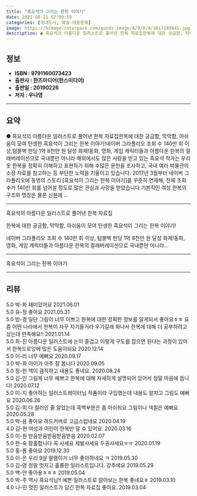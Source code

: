```yaml
---
title: "흑요석이 그리는 한복 이야기"
date: 2021-08-21 02:09:59
categories: [국내도서, 예술-대중문화]
image: https://bimage.interpark.com/goods_image/8/9/8/4/301718984s.jpg
description: ● 흑요석의 아름다운 일러스트로 풀어낸 한복 자료집한복에 대한 궁금함, 막막함, 아쉬움이 모여 탄생한 흑요석이 그리는 한복 이야기!네이버 그라폴리오 조회 수 140만 회 이상,텀블벅 펀딩 1억 8천만 원 달성 화제!동화, 영화, 게임 캐릭터들과 아름다운 한복의 컬래버레이션으로 국내뿐만
---
```


## **정보**

- **ISBN : 9791160073423**
- **출판사 : 한즈미디어(한스미디어)**
- **출판일 : 20190226**
- **저자 : 우나영**

------



## **요약**

●  흑요석의 아름다운 일러스트로 풀어낸 한복 자료집한복에 대한 궁금함, 막막함, 아쉬움이 모여 탄생한 흑요석이 그리는 한복 이야기!네이버 그라폴리오 조회 수 140만 회 이상,텀블벅 펀딩 1억 8천만 원 달성 화제!동화, 영화, 게임 캐릭터들과 아름다운 한복의 컬래버레이션으로 국내뿐만 아니라 해외에서도 많은 사랑을 받고 있는 흑요석 작가는 우리 옷 한복을 정확히 이해하고 표현하기 위해 수많은 문헌을 조사하고, 국내 여러 박물관의 소장 자료를 참고하는 등 부단한 노력을 기울이고 있습니다. 2017년 3월부터 네이버 그라폴리오에 동명의 스토리 [흑요석이 그리는 한복 이야기]를 꾸준히 연재해, 전체 조회 수가 140만 회를 넘어설 정도로 많은 관심과 사랑을 받았습니다.기본적인 여성 한복의 구조와 명칭은 물론 신분에 ...

------

흑요석의 아름다운 일러스트로 풀어낸
한복 자료집

한복에 대한 궁금함, 막막함, 아쉬움이 모여 탄생한 
흑요석이 그리는 한복 이야기!

네이버 그라폴리오 조회 수 140만 회 이상,
텀블벅 펀딩 1억 8천만 원 달성 화제!동화, 영화, 게임 캐릭터들과 아름다운 한복의 컬래버레이션으로 국내뿐만 아니라... 

------


흑요석이 그리는 한복 이야기 

------


## **리뷰** 

5.0 박-화 재미있어요 2021.06.01 <br/>5.0 유-정 좋아요 2021.05.31 <br/>5.0 방-경 일단 그림이 너무 이쁘고 한복에 대한 정확한 정보를 알게되서 좋아요ㅎㅎ
요즘 어떤 나라에서 한복이 자꾸 자기들거라 우기길래 화나서 한복에 대해 더 공부하려고 샀는데 만족해요!! 2021.01.14 <br/>5.0 최-진 아름다운 일러스트에 눈이 즐겁고 
이렇게 구도를 잡으면 된다는 과정이 
있어서 한복드로잉에 많은 도움이되요  2020.12.14 <br/>5.0 이-리 너무 예뻐요 2020.09.17 <br/>3.0 박-화 아이가 아주 잘 봅니다 2020.09.05 <br/>5.0 정-헌 책이 큼직하고 내용도 좋네요. 2020.08.24 <br/>5.0 김-인 그림체 너무 예쁘고 한복에 대해 자세하게 설명되어 있어서  정말 마음에 듭니다! 2020.07.12 <br/>5.0 이-지 좋아하는 일러스트레이터님 작품이라 구입했는데 내용도 알차고 그림도 예뻐요 2020.06.26 <br/>5.0 김-희 다 컬러인 줄 알았는데 
흑백부분은 좀 아쉬워요
그림이나 색칠은 예뻐요 2020.05.28 <br/>5.0 박-음 좋아요 하드커버로 고급스럽네요 2020.04.19 <br/>4.0 김-현 여성과 어린이 한복만 알 수 있어요. 2020.03.16 <br/>5.0 이-원 받음받음받음받음받음 2020.02.07 <br/>5.0 한-숙 황홀합니다 꼭 사세요 제발사세요 두권사세요ㅠㅠ 2020.01.19 <br/>5.0 홍-롱 좋아요 2019.12.30 <br/>5.0 이-은 우리 9살 딸램이거 너무 좋아하네요 ㅋ 2019.05.30 <br/>5.0 김-영 정말 멋지고 훌륭한 일러스트입니다. 강추에요 2019.05.29 <br/>5.0 백-안 좋아용ㅎㅎㅎ 2019.05.04 <br/>5.0 박-주 역시 흑요석님!! 예쁜 일러스트로 알아보는 한복 좋네요ㅎ 2019.03.10 <br/>4.0 나-민 멋진 일러스트가 담긴 한복 자료집 좋아요. 2019.03.04 <br/>